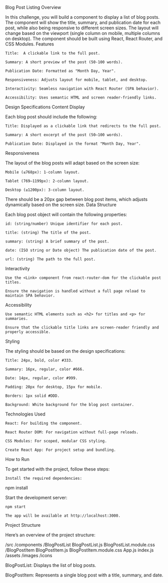 Blog Post Listing
Overview

In this challenge, you will build a component to display a list of blog posts. The component will show the title, summary, and publication date for each post, while also being responsive to different screen sizes. The layout will change based on the viewport (single column on mobile, multiple columns on desktop). The component should be built using React, React Router, and CSS Modules.
Features

    Title:  A clickable link to the full post.

    Summary: A short preview of the post (50-100 words).

    Publication Date: Formatted as "Month Day, Year".

    Responsiveness: Adjusts layout for mobile, tablet, and desktop.

    Interactivity: Seamless navigation with React Router (SPA behavior).

    Accessibility: Uses semantic HTML and screen reader-friendly links.

Design Specifications
Content Display

Each blog post should include the following:

    Title: Displayed as a clickable link that redirects to the full post.

    Summary: A short excerpt of the post (50–100 words).

    Publication Date: Displayed in the format "Month Day, Year".

Responsiveness

The layout of the blog posts will adapt based on the screen size:

    Mobile (≤768px): 1-column layout.

    Tablet (769–1199px): 2-column layout.

    Desktop (≥1200px): 3-column layout.

There should be a 20px gap between blog post items, which adjusts dynamically based on the screen size.
Data Structure

Each blog post object will contain the following properties:

    id: (string/number) Unique identifier for each post.

    title: (string) The title of the post.

    summary: (string) A brief summary of the post.

    date: (ISO string or Date object) The publication date of the post.

    url: (string) The path to the full post.

Interactivity

    Use the <Link> component from react-router-dom for the clickable post titles.

    Ensure the navigation is handled without a full page reload to maintain SPA behavior.

Accessibility

    Use semantic HTML elements such as <h2> for titles and <p> for summaries.

    Ensure that the clickable title links are screen-reader friendly and properly accessible.

Styling

The styling should be based on the design specifications:

    Title: 24px, bold, color #333.

    Summary: 16px, regular, color #666.

    Date: 14px, regular, color #999.

    Padding: 20px for desktop, 15px for mobile.

    Borders: 1px solid #DDD.

    Background: White background for the blog post container.

Technologies Used

    React: For building the component.

    React Router DOM: For navigation without full-page reloads.

    CSS Modules: For scoped, modular CSS styling.

    Create React App: For project setup and bundling.

How to Run

To get started with the project, follow these steps:

    Install the required dependencies:

npm install

Start the development server:

    npm start

    The app will be available at http://localhost:3000.

Project Structure

Here’s an overview of the project structure:

/src
  /components
    /BlogPostList
      BlogPostList.js
      BlogPostList.module.css
    /BlogPostItem
      BlogPostItem.js
      BlogPostItem.module.css
  App.js
  index.js
  /assets
    /images
    /icons

BlogPostList: Displays the list of blog posts.

BlogPostItem: Represents a single blog post with a title, summary, and date.